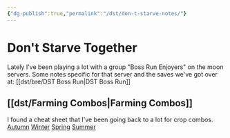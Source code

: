 ```yaml
---
{"dg-publish":true,"permalink":"/dst/don-t-starve-notes/"}
---
```



# Don't Starve Together
Lately I've been playing a lot with a group "Boss Run Enjoyers" on the moon servers. Some notes specific for that server and the saves we've got over at: [[dst/bre/DST Boss Run\|DST Boss Run]]

## [[dst/Farming Combos\|Farming Combos]]
I found a cheat sheet that I've been going back to a lot for crop combos.
[Autumn](https://cdn.forums.klei.com/monthly_2021_01/280113491_AutumnGiantCrops.png.10fe1d88a8406cbd77c21fd1eb488e98.png)
[Winter](https://cdn.forums.klei.com/monthly_2021_01/106023299_WinterGiantCrops.png.992767d771ccfb8332b930f9ffd6fb46.png)
[Spring](https://cdn.forums.klei.com/monthly_2021_01/1916776666_SpringGiantCrops.png.6fa60b9256f3e5992472389deb50df95.png)
[Summer](https://cdn.forums.klei.com/monthly_2021_01/1123612404_SummerGiantCrops.png.657311be138dcb409ae9f5421e49517a.png)